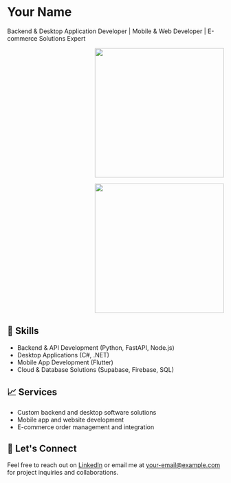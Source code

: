<h1>Your Name</h1>

<p>Backend & Desktop Application Developer | Mobile & Web Developer | E-commerce Solutions Expert</p>

<p align="right"> <img src="https://i.pinimg.com/enabled/564x/b2/5a/46/b25a464d943d9d0cb1d8be758ff61ab8.jpg" width=300></p>

<div >
    <p align="right"> <img src="https://i.pinimg.com/enabled/564x/b2/5a/46/b25a464d943d9d0cb1d8be758ff61ab8.jpg" width=300></p>
    <h2>🔧 Skills</h2>
    <ul>
        <li>Backend & API Development (Python, FastAPI, Node.js)</li>
        <li>Desktop Applications (C#, .NET)</li>
        <li>Mobile App Development (Flutter)</li>
        <li>Cloud & Database Solutions (Supabase, Firebase, SQL)</li>
    </ul>
</div>

<h2>📈 Services</h2>
    <ul>
        <li>Custom backend and desktop software solutions</li>
        <li>Mobile app and website development</li>
        <li>E-commerce order management and integration</li>
    </ul>

<h2>🤝 Let's Connect</h2>
    <p>Feel free to reach out on <a href="https://www.linkedin.com">LinkedIn</a> or email me at <a href="mailto:your-email@example.com">your-email@example.com</a> for project inquiries and collaborations.</p>

<!---
sissinou-moon/sissinou-moon is a ✨ special ✨ repository because its `README.md` (this file) appears on your GitHub profile.
You can click the Preview link to take a look at your changes.
--->
